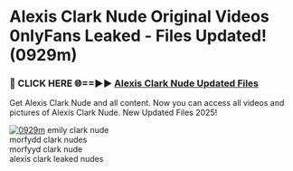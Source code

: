 # Alexis Clark Nude Original Videos 0nlyFans Leaked - Files Updated! (0929m)

<h3>🔴 CLICK HERE 🌐==►► <a href="https://tinyurl.com/5h6xmrr3" rel="nofollow">Alexis Clark Nude Updated Files</a></h3>

Get Alexis Clark Nude and all content. Now you can access all videos and pictures of Alexis Clark Nude. New Updated Files 2025!

[![0929m](https://i.imgur.com/KVD873Z.gif)](https://tinyurl.com/5h6xmrr3)
emily clark nude<br>
morfydd clark nudes<br>
morfyyd clark nude<br>
alexis clark leaked nudes